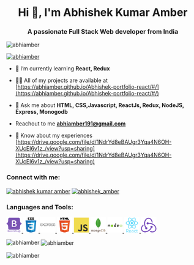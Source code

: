 <h1 align="center">Hi 👋, I'm Abhishek Kumar Amber</h1>
<h3 align="center">A passionate Full Stack Web developer from India</h3>

<p align="left"> <img src="https://komarev.com/ghpvc/?username=abhiamber&label=Profile%20views&color=0e75b6&style=flat" alt="abhiamber" /> </p>

<p align="left"> <a href="https://github.com/ryo-ma/github-profile-trophy"><img src="https://github-profile-trophy.vercel.app/?username=abhiamber" alt="abhiamber" /></a> </p>

- 🌱 I’m currently learning **React, Redux**

- 👨‍💻 All of my projects are available at [https://abhiamber.github.io/Abhishek-portfolio-react/#/](https://abhiamber.github.io/Abhishek-portfolio-react/#/)

- 💬 Ask me about **HTML, CSS,Javascript, ReactJs, Redux, NodeJS, Express, Monogodb**

- Reachout to me **abhiamber191@gmail.com**

- 📄 Know about my experiences [https://drive.google.com/file/d/1NdrYd8eBAUgr3Yqa4N6OH-XUcEI6v1z_/view?usp=sharing](https://drive.google.com/file/d/1NdrYd8eBAUgr3Yqa4N6OH-XUcEI6v1z_/view?usp=sharing)

<h3 align="left">Connect with me:</h3>
<p align="left">
<a href="https://linkedin.com/in/abhishek kumar amber" target="blank"><img align="center" src="https://raw.githubusercontent.com/rahuldkjain/github-profile-readme-generator/master/src/images/icons/Social/linked-in-alt.svg" alt="abhishek kumar amber" height="30" width="40" /></a>
<a href="https://www.leetcode.com/abhishek_amber" target="blank"><img align="center" src="https://raw.githubusercontent.com/rahuldkjain/github-profile-readme-generator/master/src/images/icons/Social/leet-code.svg" alt="abhishek_amber" height="30" width="40" /></a>
</p>

<h3 align="left">Languages and Tools:</h3>
<p align="left"> <a href="https://getbootstrap.com" target="_blank" rel="noreferrer"> <img src="https://raw.githubusercontent.com/devicons/devicon/master/icons/bootstrap/bootstrap-plain-wordmark.svg" alt="bootstrap" width="40" height="40"/> </a> <a href="https://www.w3schools.com/css/" target="_blank" rel="noreferrer"> <img src="https://raw.githubusercontent.com/devicons/devicon/master/icons/css3/css3-original-wordmark.svg" alt="css3" width="40" height="40"/> </a> <a href="https://expressjs.com" target="_blank" rel="noreferrer"> <img src="https://raw.githubusercontent.com/devicons/devicon/master/icons/express/express-original-wordmark.svg" alt="express" width="40" height="40"/> </a> <a href="https://www.w3.org/html/" target="_blank" rel="noreferrer"> <img src="https://raw.githubusercontent.com/devicons/devicon/master/icons/html5/html5-original-wordmark.svg" alt="html5" width="40" height="40"/> </a> <a href="https://developer.mozilla.org/en-US/docs/Web/JavaScript" target="_blank" rel="noreferrer"> <img src="https://raw.githubusercontent.com/devicons/devicon/master/icons/javascript/javascript-original.svg" alt="javascript" width="40" height="40"/> </a> <a href="https://www.mongodb.com/" target="_blank" rel="noreferrer"> <img src="https://raw.githubusercontent.com/devicons/devicon/master/icons/mongodb/mongodb-original-wordmark.svg" alt="mongodb" width="40" height="40"/> </a> <a href="https://nodejs.org" target="_blank" rel="noreferrer"> <img src="https://raw.githubusercontent.com/devicons/devicon/master/icons/nodejs/nodejs-original-wordmark.svg" alt="nodejs" width="40" height="40"/> </a> <a href="https://reactjs.org/" target="_blank" rel="noreferrer"> <img src="https://raw.githubusercontent.com/devicons/devicon/master/icons/react/react-original-wordmark.svg" alt="react" width="40" height="40"/> </a> <a href="https://redux.js.org" target="_blank" rel="noreferrer"> <img src="https://raw.githubusercontent.com/devicons/devicon/master/icons/redux/redux-original.svg" alt="redux" width="40" height="40"/> </a> </p>

<p><img align="left" src="https://github-readme-stats.vercel.app/api/top-langs?username=abhiamber&show_icons=true&locale=en&layout=compact" alt="abhiamber" /></p>

<p>&nbsp;<img align="center" src="https://github-readme-stats.vercel.app/api?username=abhiamber&show_icons=true&locale=en" alt="abhiamber" /></p>

<p><img align="center" src="https://github-readme-streak-stats.herokuapp.com/?user=abhiamber&" alt="abhiamber" /></p>
